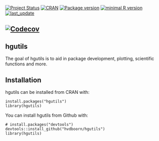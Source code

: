 <!-- START_BADGES -->
[![Project Status](https://www.repostatus.org/badges/latest/active.svg)](https://www.repostatus.org/#active/)
[![CRAN](https://www.r-pkg.org/badges/version/hgutils)](https://cran.r-project.org/package=hgutils/)
[![Package version](https://img.shields.io/badge/GitHub-0.2.13-orange.svg)](https://github.com/hvdboorn/hgutils/)
[![minimal R version](https://img.shields.io/badge/R-v3.4.0+-blue.svg)](https://cran.r-project.org/)
[![last_update](https://img.shields.io/badge/last%20update-2024--11--17-blue.svg)](https://github.com/hvdboorn/hgutils/)  

[![Codecov](https://img.shields.io/codecov/c/github/hvdboorn/hgutils.svg)](https://app.codecov.io/gh/hvdboorn/hgutils/)
---
<!-- END_BADGES -->

## hgutils

The goal of hgutils is to aid in package development, plotting, scientific functions and more.

## Installation

hgutils can be installed from CRAN with:

```{r, eval = FALSE}
install.packages("hgutils")
library(hgutils)
```

You can install hgutils from Github with:

```{r gh-installation, eval = FALSE}
# install.packages("devtools")
devtools::install_github("hvdboorn/hgutils")
library(hgutils)
```
